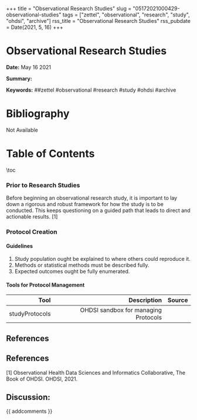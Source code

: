 +++
title = "Observational Research Studies"
slug = "05172021000429-observational-studies"
tags = ["zettel", "observational", "research", "study", "ohdsi", "archive"]
rss_title = "Observational Research Studies"
rss_pubdate = Date(2021, 5, 16)
+++



Observational Research Studies
=========

**Date:** May 16 2021

**Summary:** 

**Keywords:** ##zettel #observational #research #study #ohdsi #archive

Bibliography
==========

Not Available

Table of Contents
=========

\toc

### Prior to Research Studies

Before beginning an observational research study, it is important to lay down a rigorous and robust framework for how the study is to be conducted. This keeps questioning on a guided path that leads to direct and actionable results. [1]

### Protocol Creation

#### Guidelines

1. Study population ought be explained to where others could reproduce it.
2. Methods or statistical methods must be described fully.
3. Expected outcomes ought be fully enumerated.

#### Tools for Protocol Management

|           Tool |                          Description | Source |
| --------------:| ------------------------------------:| ------:|
| studyProtocols | OHDSI sandbox for managing Protocols |        |

## References

## References

[1] Observational Health Data Sciences and Informatics Collaborative, The Book of OHDSI. OHDSI, 2021.
## Discussion: 

{{ addcomments }}

